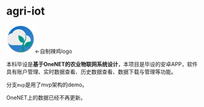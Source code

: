 # agri-iot 
<img src="https://github.com/Hypothesis-Z/agri-iot/blob/master/agri-iot-app/src/main/ic_launcher_round-web.png" width="75" height="75" alt="图标" /><-自制辣鸡logo
 
本科毕设是**基于OneNET的农业物联网系统设计**，本项目是毕设的安卓APP，软件具有账户管理、实时数据查看、历史数据查看、数据下载与管理等功能。

分支`mvp`是用了mvp架构的demo。

OneNET上的数据已经不再更新。

